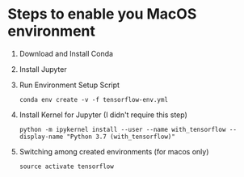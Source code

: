 # Steps to enable you MacOS environment

1. Download and Install Conda

2. Install Jupyter

3. Run Environment Setup Script

   ```
   conda env create -v -f tensorflow-env.yml
   ```

4. Install Kernel for Jupyter (I didn't require this step)

   ```
   python -m ipykernel install --user --name with_tensorflow --display-name "Python 3.7 (with_tensorflow)"
   ```
5. Switching among created environments (for macos only)

   ```
   source activate tensorflow
   ```
